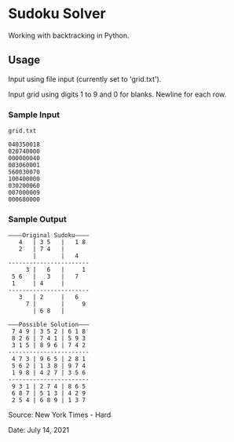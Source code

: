 # Sudoku Solver

Working with backtracking in Python.

## Usage

Input using file input (currently set to 'grid.txt').

Input grid using digits 1 to 9 and 0 for blanks. Newline for each row.

### Sample Input

`grid.txt`

```
040350018
020740000
000000040
003060001
560030070
100400000
030200060
007000009
000680000
```

### Sample Output

```
————Original Sudoku————
   4   | 3 5   |   1 8
   2   | 7 4   |
       |       |   4
-----------------------
     3 |   6   |     1
 5 6   |   3   |   7
 1     | 4     |
-----------------------
   3   | 2     |   6
     7 |       |     9
       | 6 8   |

———Possible Solution———
 7 4 9 | 3 5 2 | 6 1 8
 8 2 6 | 7 4 1 | 5 9 3
 3 1 5 | 8 9 6 | 7 4 2
-----------------------
 4 7 3 | 9 6 5 | 2 8 1
 5 6 2 | 1 3 8 | 9 7 4
 1 9 8 | 4 2 7 | 3 5 6
-----------------------
 9 3 1 | 2 7 4 | 8 6 5 
 6 8 7 | 5 1 3 | 4 2 9 
 2 5 4 | 6 8 9 | 1 3 7
```

Source: New York Times - Hard

Date: July 14, 2021
